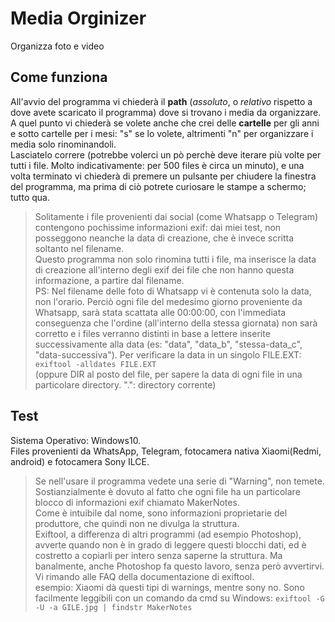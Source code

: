 # Media Orginizer
Organizza foto e video

## Come funziona
All'avvio del programma vi chiederà il **path** (*assoluto*, o *relativo* rispetto a dove avete scaricato il programma) dove si trovano i media da organizzare.
A quel punto vi chiederà se volete anche che crei delle **cartelle** per gli anni e sotto cartelle per i mesi: "s" se lo volete, altrimenti "n" per organizzare i media solo rinominandoli.  
Lasciatelo correre (potrebbe volerci un pò perchè deve iterare più volte per tutti i file. Molto indicativamente: per 500 files è circa un minuto), e una volta terminato vi chiederà di premere un pulsante per chiudere la finestra del programma, ma prima di ciò potrete curiosare le stampe a schermo; tutto qua.  

>Solitamente i file provenienti dai social (come Whatsapp o Telegram) contengono pochissime informazioni exif: dai miei test, non posseggono neanche la data di creazione, che è invece scritta soltanto nel filename.  
>Questo programma non solo rinomina tutti i file, ma inserisce la data di creazione all'interno degli exif dei file che non hanno questa informazione, a partire dal filename.  
>PS: Nel filename delle foto di Whatsapp vi è contenuta solo la data, non l'orario. Perciò ogni file del medesimo giorno proveniente da Whatsapp, sarà stata scattata alle 00:00:00, con l'immediata conseguenza che l'ordine (all'interno della stessa giornata) non sarà corretto e i files verranno distinti in base a lettere inserite successivamente alla data (es: "data", "data_b", "stessa-data_c", "data-successiva").
>Per verificare la data in un singolo FILE.EXT: ``` exiftool -alldates FILE.EXT ```  
>(oppure DIR al posto del file, per sapere la data di ogni file in una particolare directory. ".": directory corrente)

## Test
Sistema Operativo: Windows10.  
Files provenienti da WhatsApp, Telegram, fotocamera nativa Xiaomi(Redmi, android) e fotocamera Sony ILCE.

>Se nell'usare il programma vedete una serie di "Warning", non temete.  
Sostianzialmente è dovuto al fatto che ogni file ha un particolare blocco di informazioni exif chiamato MakerNotes.  
Come è intuibile dal nome, sono informazioni proprietarie del produttore, che quindi non ne divulga la struttura.  
Exiftool, a differenza di altri programmi (ad esempio Photoshop), avverte quando non è in grado di leggere questi blocchi dati, ed è costretto a copiarli per intero senza saperne la struttura. Ma banalmente, anche Photoshop fa questo lavoro, senza però avvertirvi. Vi rimando alle FAQ della documentazione di exiftool.  
>esempio: Xiaomi dà questi tipi di warnings, mentre sony no. Sono facilmente leggibili con un comando da cmd su Windows:
``` exiftool -G -U -a GILE.jpg | findstr MakerNotes ```
